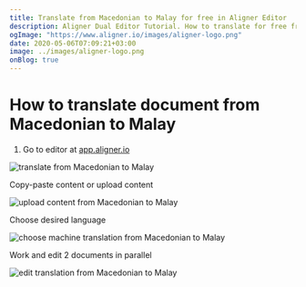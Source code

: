 ```yaml
---
title: Translate from Macedonian to Malay for free in Aligner Editor
description: Aligner Dual Editor Tutorial. How to translate for free from Macedonian to Malay. Aligner is multilingual document management platform. 
ogImage: "https://www.aligner.io/images/aligner-logo.png"
date: 2020-05-06T07:09:21+03:00
image: ../images/aligner-logo.png
onBlog: true
---
```


# How to translate document from Macedonian to Malay

1. Go to editor at [app.aligner.io](https://app.aligner.io "Aligner App web page")

![translate from Macedonian to Malay](../aligner-blank-editor.png "translate from Macedonian to Malay")

Copy-paste content or upload content

![upload content from Macedonian to Malay](../aligner-uploaded-document.png "upload content from Macedonian to Malay")

Choose desired language

![choose machine translation from Macedonian to Malay](../aligner-language-dropdown.png "choose machine translation from Macedonian to Malay")

Work and edit 2 documents in parallel

![edit translation from Macedonian to Malay](../aligner-double-sitded-editor.png "edit translation from Macedonian to Malay")

